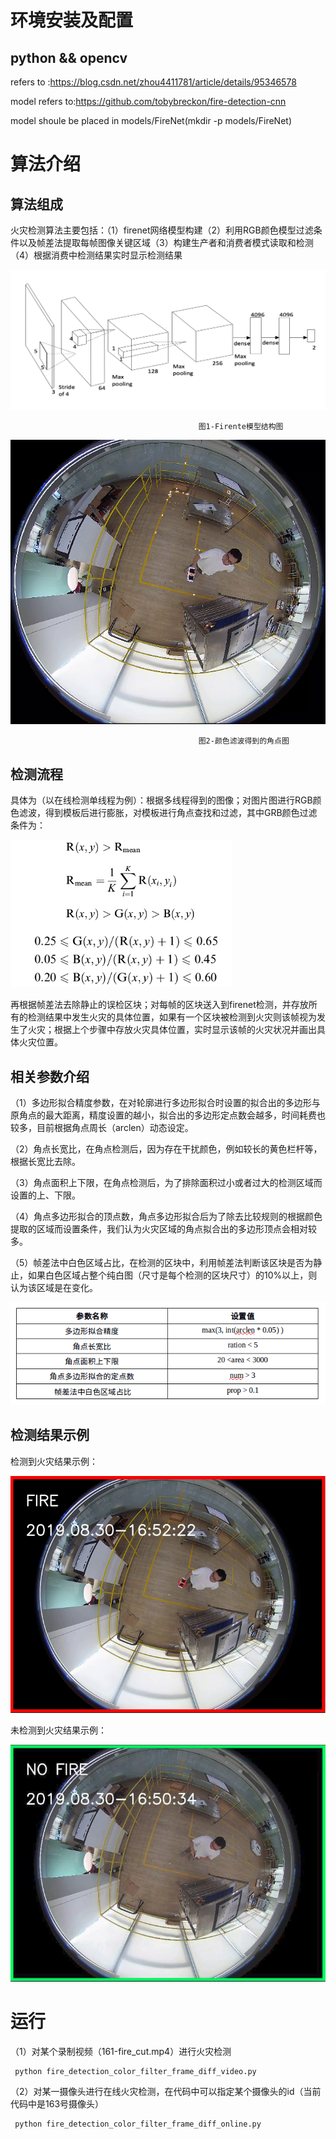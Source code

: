 # 环境安装及配置
## python && opencv
refers to :https://blog.csdn.net/zhou4411781/article/details/95346578

model refers to:https://github.com/tobybreckon/fire-detection-cnn

model shoule be placed in models/FireNet(mkdir -p models/FireNet)

# 算法介绍
## 算法组成
火灾检测算法主要包括：（1）firenet网络模型构建（2）利用RGB颜色模型过滤条件以及帧差法提取每帧图像关键区域（3）构建生产者和消费者模式读取和检测（4）根据消费中检测结果实时显示检测结果

![firenet 模型结构](./pics_temp/model_struct.jpg)

                                   
                                              图1-Firente模型结构图
![颜色滤波图](https://github.com/YasinChou/small-fire-detect/blob/master/pics_temp/color_filter.png)
                                      
                                              图2-颜色滤波得到的角点图                             

## 检测流程
                                       

具体为（以在线检测单线程为例）：根据多线程得到的图像；对图片图进行RGB颜色滤波，得到模板后进行膨胀，对模板进行角点查找和过滤，其中GRB颜色过滤条件为：

![RGB颜色模型过滤条件](https://github.com/YasinChou/small-fire-detect/blob/master/pics_temp/formule.png)

再根据帧差法去除静止的误检区块；对每帧的区块送入到firenet检测，并存放所有的检测结果中发生火灾的具体位置，如果有一个区块被检测到火灾则该帧视为发生了火灾；根据上个步骤中存放火灾具体位置，实时显示该帧的火灾状况并画出具体火灾位置。


## 相关参数介绍

（1）多边形拟合精度参数，在对轮廓进行多边形拟合时设置的拟合出的多边形与原角点的最大距离，精度设置的越小，拟合出的多边形定点数会越多，时间耗费也较多，目前根据角点周长（arclen）动态设定。

（2）角点长宽比，在角点检测后，因为存在干扰颜色，例如较长的黄色栏杆等，根据长宽比去除。

（3）角点面积上下限，在角点检测后，为了排除面积过小或者过大的检测区域而设置的上、下限。

（4）角点多边形拟合的顶点数，角点多边形拟合后为了除去比较规则的根据颜色提取的区域而设置条件，我们认为火灾区域的角点拟合出的多边形顶点会相对较多。

（5）帧差法中白色区域占比，在检测的区块中，利用帧差法判断该区块是否为静止，如果白色区域占整个纯白图（尺寸是每个检测的区块尺寸）的10%以上，则认为该区域是在变化。

![相关参数](https://github.com/YasinChou/small-fire-detect/blob/master/pics_temp/parameters.png)

## 检测结果示例

检测到火灾结果示例：

![检测到火灾示意图](https://github.com/YasinChou/small-fire-detect/blob/master/pics_temp/fire.png)

未检测到火灾结果示例：

![未检测到火灾示意图](https://github.com/YasinChou/small-fire-detect/blob/master/pics_temp/no_fire.png)

# 运行
 （1）对某个录制视频（161-fire_cut.mp4）进行火灾检测
 
     python fire_detection_color_filter_frame_diff_video.py
 
 （2）对某一摄像头进行在线火灾检测，在代码中可以指定某个摄像头的id（当前代码中是163号摄像头）

     python fire_detection_color_filter_frame_diff_online.py
